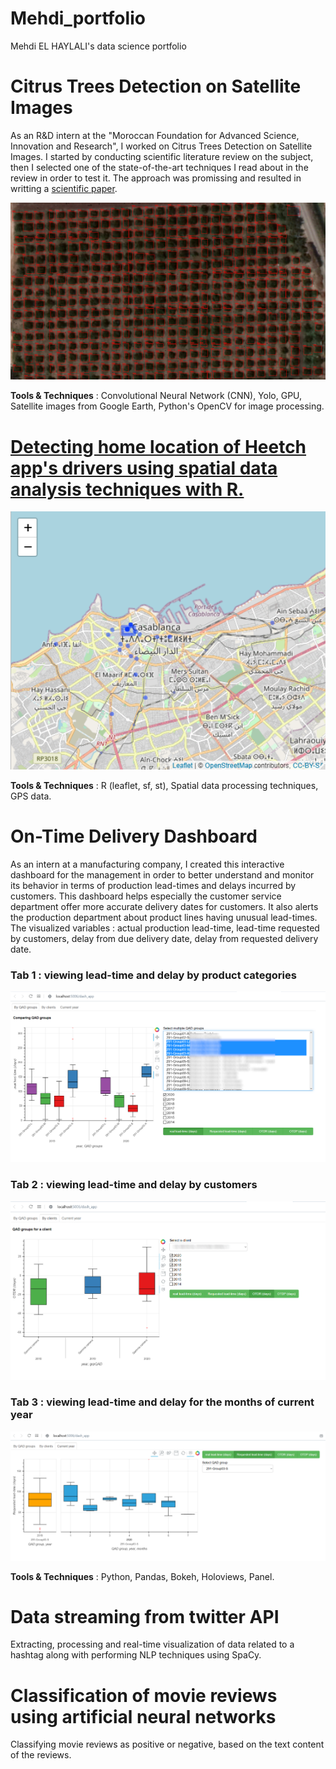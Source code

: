 # Mehdi_portfolio
Mehdi EL HAYLALI's data science portfolio

# Citrus Trees Detection on Satellite Images  
As an R&D intern at the "Moroccan Foundation for Advanced Science, Innovation and Research", I worked on Citrus Trees Detection on Satellite Images. I started by conducting scientific literature review on the subject, then I selected one of the state-of-the-art techniques I read about in the review in order to test it. The approach was promissing and resulted in writting a [scientific paper](/images/article_ElHaylali.pdf).

<kbd><img src="images/Yimage2.jpg" /></kbd>

**Tools & Techniques** : Convolutional Neural Network (CNN), Yolo, GPU, Satellite images from Google Earth, Python's OpenCV for image processing.

# [Detecting home location of Heetch app's drivers using spatial data analysis techniques with R.](http://rpubs.com/MHD/HomeLocationDetection_Rproject)
<kbd><img src="images/HomeLocationDetection_map.png" /></kbd>

**Tools & Techniques** : R (leaflet, sf, st), Spatial data processing techniques, GPS data. 

# On-Time Delivery Dashboard  
As an intern at a manufacturing company, I created this interactive dashboard for the management in order to better understand and monitor its behavior in terms of production lead-times and delays incurred by customers. This dashboard helps especially the customer service department offer more accurate delivery dates for customers. It also alerts the production department about product lines having unusual lead-times.
The visualized variables : actual production lead-time, lead-time requested by customers, delay from due delivery date, delay from requested delivery date. 

### Tab 1 : viewing lead-time and delay by product categories
<kbd><img src="images/dashboardTab1fl.PNG" /></kbd>

### Tab 2 : viewing lead-time and delay by customers
<kbd><img src="images/dashboard_tab2fll.png" /></kbd>

### Tab 3 : viewing lead-time and delay for the months of current year
<kbd><img src="images/dashTab3.PNG" /></kbd> 

**Tools & Techniques** : Python, Pandas, Bokeh, Holoviews, Panel.
# Data streaming from twitter API
Extracting, processing and real-time visualization of data related to a hashtag along with performing NLP techniques using SpaCy.

# Classification of movie reviews using artificial neural networks
Classifying movie reviews as positive or negative, based on the text content of the reviews.
